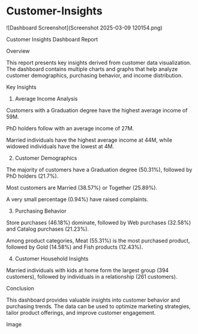 # Customer-Insights



![Dashboard Screenshot](Screenshot 2025-03-09 120154.png)



Customer Insights Dashboard Report

Overview

This report presents key insights derived from customer data visualization. The dashboard contains multiple charts and graphs that help analyze customer demographics, purchasing behavior, and income distribution.

Key Insights

1. Average Income Analysis

Customers with a Graduation degree have the highest average income of 59M.

PhD holders follow with an average income of 27M.

Married individuals have the highest average income at 44M, while widowed individuals have the lowest at 4M.

2. Customer Demographics

The majority of customers have a Graduation degree (50.31%), followed by PhD holders (21.7%).

Most customers are Married (38.57%) or Together (25.89%).

A very small percentage (0.94%) have raised complaints.

3. Purchasing Behavior

Store purchases (46.18%) dominate, followed by Web purchases (32.58%) and Catalog purchases (21.23%).

Among product categories, Meat (55.31%) is the most purchased product, followed by Gold (14.58%) and Fish products (12.43%).

4. Customer Household Insights

Married individuals with kids at home form the largest group (394 customers), followed by individuals in a relationship (261 customers).

Conclusion

This dashboard provides valuable insights into customer behavior and purchasing trends. The data can be used to optimize marketing strategies, tailor product offerings, and improve customer engagement.

Image
